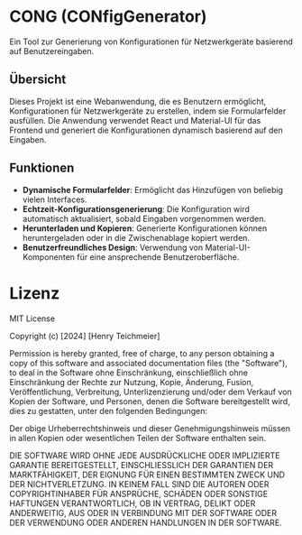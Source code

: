 # CONG (CONfigGenerator)

Ein Tool zur Generierung von Konfigurationen für Netzwerkgeräte basierend auf Benutzereingaben.

## Übersicht

Dieses Projekt ist eine Webanwendung, die es Benutzern ermöglicht, Konfigurationen für Netzwerkgeräte zu erstellen, indem sie Formularfelder ausfüllen. Die Anwendung verwendet React und Material-UI für das Frontend und generiert die Konfigurationen dynamisch basierend auf den Eingaben.

## Funktionen

- **Dynamische Formularfelder**: Ermöglicht das Hinzufügen von beliebig vielen Interfaces.
- **Echtzeit-Konfigurationsgenerierung**: Die Konfiguration wird automatisch aktualisiert, sobald Eingaben vorgenommen werden.
- **Herunterladen und Kopieren**: Generierte Konfigurationen können heruntergeladen oder in die Zwischenablage kopiert werden.
- **Benutzerfreundliches Design**: Verwendung von Material-UI-Komponenten für eine ansprechende Benutzeroberfläche.

# Lizenz

MIT License

Copyright (c) [2024] [Henry Teichmeier]

Permission is hereby granted, free of charge, to any person obtaining a copy
of this software and associated documentation files (the "Software"), to deal
in the Software ohne Einschränkung, einschließlich ohne Einschränkung der Rechte
zur Nutzung, Kopie, Änderung, Fusion, Veröffentlichung, Verbreitung, Unterlizenzierung
und/oder dem Verkauf von Kopien der Software, und Personen, denen die Software
bereitgestellt wird, dies zu gestatten, unter den folgenden Bedingungen:

Der obige Urheberrechtshinweis und dieser Genehmigungshinweis müssen in allen
Kopien oder wesentlichen Teilen der Software enthalten sein.

DIE SOFTWARE WIRD OHNE JEDE AUSDRÜCKLICHE ODER IMPLIZIERTE GARANTIE BEREITGESTELLT,
EINSCHLIESSLICH DER GARANTIEN DER MARKTFÄHIGKEIT, DER EIGNUNG FÜR EINEN BESTIMMTEN ZWECK
UND DER NICHTVERLETZUNG. IN KEINEM FALL SIND DIE AUTOREN ODER COPYRIGHTINHABER FÜR
ANSPRÜCHE, SCHÄDEN ODER SONSTIGE HAFTUNGEN VERANTWORTLICH, OB IN VERTRAG, DELIKT
ODER ANDERWEITIG, AUS ODER IN VERBINDUNG MIT DER SOFTWARE ODER DER VERWENDUNG ODER
ANDEREN HANDLUNGEN IN DER SOFTWARE.
